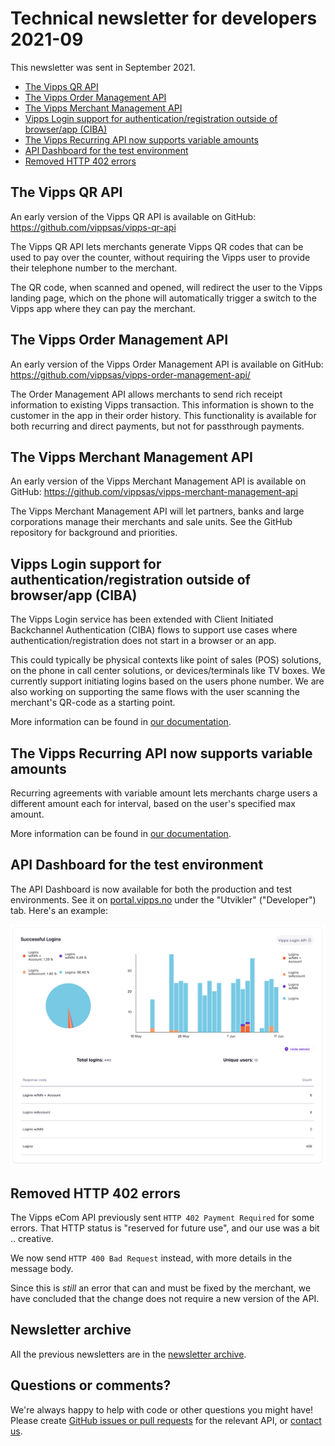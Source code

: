 <!-- START_METADATA
---
sidebar_position: 75
title: 2021-09
---
END_METADATA -->

# Technical newsletter for developers 2021-09

This newsletter was sent in September 2021.

<!-- START_TOC -->

- [The Vipps QR API](#the-vipps-qr-api)
- [The Vipps Order Management API](#the-vipps-order-management-api)
- [The Vipps Merchant Management API](#the-vipps-merchant-management-api)
- [Vipps Login support for authentication/registration outside of browser/app (CIBA)](#vipps-login-support-for-authenticationregistration-outside-of-browserapp-ciba)
- [The Vipps Recurring API now supports variable amounts](#the-vipps-recurring-api-now-supports-variable-amounts)
- [API Dashboard for the test environment](#api-dashboard-for-the-test-environment)
- [Removed HTTP 402 errors](#removed-http-402-errors)

<!-- END_TOC -->

## The Vipps QR API

An early version of the Vipps QR API is available on GitHub:
https://github.com/vippsas/vipps-qr-api

The Vipps QR API lets merchants generate Vipps QR codes that can be used to pay
over the counter, without requiring the Vipps user to provide their telephone
number to the merchant.

The QR code, when scanned and opened, will redirect the user to the Vipps
landing page, which on the phone will automatically trigger a switch to the
Vipps app where they can pay the merchant.

## The Vipps Order Management API

An early version of the Vipps Order Management API is available on GitHub:
https://github.com/vippsas/vipps-order-management-api/

The Order Management API allows merchants to send rich receipt information to
existing Vipps transaction. This information is shown to the customer in the
app in their order history. This functionality is available for both recurring
and direct payments, but not for passthrough payments.

## The Vipps Merchant Management API

An early version of the Vipps Merchant Management API is available on GitHub:
https://github.com/vippsas/vipps-merchant-management-api

The Vipps Merchant Management API will let partners, banks and large corporations
manage their merchants and sale units. See the GitHub repository for
background and priorities.

## Vipps Login support for authentication/registration outside of browser/app (CIBA)

The Vipps Login service has been extended with Client Initiated Backchannel Authentication
(CIBA) flows to support use cases where authentication/registration does not start in a browser or an app.

This could typically be physical contexts like point of sales (POS) solutions, on the
phone in call center solutions, or devices/terminals like TV boxes. We currently support initiating logins based on the users phone number. We are also working on supporting the same flows with the user scanning the merchant's QR-code as a starting point.

More information can be found in [our documentation](https://github.com/vippsas/vipps-login-api/blob/master/vipps-login-api.md#client-initiated-backchannel-authentication-flows-ciba---special-cases-where-login-does-not-start-in-browser-or-app).

## The Vipps Recurring API now supports variable amounts

Recurring agreements with variable amount lets merchants charge users a different amount each for interval, based on the user's specified max amount.

More information can be found in [our documentation](https://github.com/vippsas/vipps-recurring-api/blob/master/vipps-recurring-api.md#recurring-agreements-with-variable-amount).

## API Dashboard for the test environment

The API Dashboard is now available for both the production and test environments.
See it on
[portal.vipps.no](https://portal.vipps.no)
under the "Utvikler" ("Developer") tab.
Here's an example:

![API dashboard login data](images/2021-06-api-dashboard-login-example.png)

## Removed HTTP 402 errors

The Vipps eCom API previously sent `HTTP 402 Payment Required` for some errors.
That HTTP status is "reserved for future use", and our use was a bit .. creative.

We now send `HTTP 400 Bad Request` instead, with more details in the message body.

Since this is _still_ an error that can and must be fixed by the merchant,
we have concluded that the change does not require a new version of the API.

## Newsletter archive

All the previous newsletters are in the
[newsletter archive](https://github.com/vippsas/vipps-developers/tree/master/newsletters).

## Questions or comments?

We're always happy to help with code or other questions you might have!
Please create [GitHub issues or pull requests](https://github.com/vippsas)
for the relevant API,
or [contact us](https://github.com/vippsas/vipps-developers/blob/master/contact.md).

